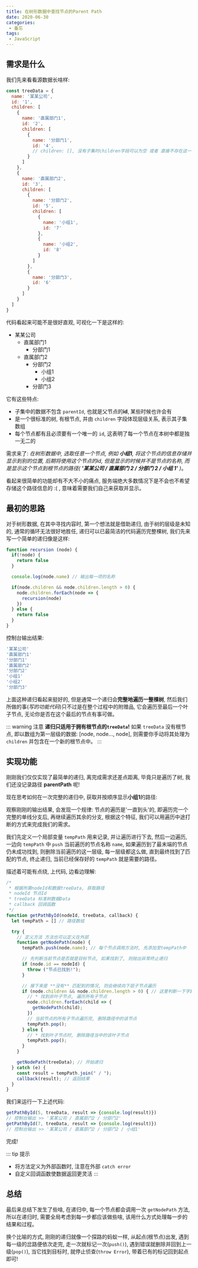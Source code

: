 ```yaml
---
title: 在树形数据中查找节点的Parent Path
date: 2020-06-30
categories:
 - 备忘
tags:
 - JavaScript
---
```


## 需求是什么

我们先来看看源数据长啥样:

```js {12}
const treeData = {
  name: '某某公司',
  id: '1',
  children: [
    {
      name: '直属部门1',
      id: '2',
      children: [
        {
          name: '分部门1',
          id: '4',
          // children: [], 没有子集时children字段可以为空 或者 直接不存在这一字段
        }
      ]
    },
    {
      name: '直属部门2',
      id: '3',
      children: [
        {
          name: '分部门2',
          id: '5',
          children: [
            {
              name: '小组1',
              id: '7'
            },
            {
              name: '小组2',
              id: '8'
            }
          ]
        },
        {
          name: '分部门3',
          id: '6'
        }
      ]
    }
  ]
}
```

代码看起来可能不是很好直观, 可视化一下是这样的:

* 某某公司
  * 直属部门1
    * 分部门1
  * 直属部门2
    * 分部门2
      * 小组1
      * 小组2
    * 分部门3

它有这些特点:

* 子集中的数据不包含 `parentId`, 也就是父节点的**id**, 某些时候也许会有
* 是一个很标准的树, 有根节点, 并由 `children` 字段体现层级关系, 表示其子集数组
* 每个节点都有且必须要有一个唯一的 `id`, 这表明了每一个节点在本树中都是独一无二的

需求来了: _在树形数据中, 选取任意一个节点, 例如 **小组1**, 将这个节点的信息存储并显示到别的位置, 后期将使用这个节点的id, 但是显示的时候并不是节点的名称, 而是显示这个节点到根节点的路径( **'某某公司 / 直属部门 2 / 分部门 2 / 小组 1'** )_。

看起来很简单的功能却有不大不小的痛点, 服务端绝大多数情况下是不会也不希望存储这个路径信息的 :( , 意味着需要我们自己来获取并显示。

## 最初的思路

对于树形数据, 在其中寻找内容时, 第一个想法就是借助递归, 由于树的层级是未知的, 通常的循环无法很好地胜任, 递归可以已最简洁的代码遍历完整棵树, 我们先来写一个简单的递归像是这样:

```js {6}
function recursion (node) {
  if(!node) {
    return false
  }

  console.log(node.name) // 输出每一项的名称

  if(node.children && node.children.length > 0) {
    node.children.forEach(node => {
      recursion(node)
    })
  } else {
    return false
  }
}
```

控制台输出结果:

```js
'某某公司'
'直属部门1'
'分部门1'
'直属部门2'
'分部门2'
'小组1'
'小组2'
'分部门3'
```

上面这种递归看起来挺好的, 但是通常一个递归会**完整地遍历一整棵树**, 然后我们所做的事(_写的功能代码_)只不过是在整个过程中的附赠品, 它会遍历至最后一个叶子节点, 无论你是否在这个最后的节点有事可做。

::: warning 注意
**递归只适用于拥有根节点的`treeData`!**
如果 `treeData` 没有根节点, 即以数组为第一层级的数据: [node, node..., node], 则需要你手动将其处理为 `children` 并包含在一个新的根节点中。
:::

## 实现功能

刚刚我们仅仅实现了最简单的递归, 离完成需求还差点距离, 毕竟只是遍历了树, 我们还没记录路径 **parentPath** 呢!

现在思考如何在一次完整的递归中, 获取并按顺序显示**小组1**的路径:

观察刚刚的输出结果, 会发现一个规律: 节点的遍历是'一直到头'的, 即遍历完一个完整的单线分支后, 再继续遍历其余的分支, 根据这个特征, 我们可以用遍历中途打断的方式来完成我们的需求。

我们先定义一个局部变量 `tempPath` 用来记录, 并让遍历进行下去, 然后一边遍历, 一边向 `tempPath` 中 `push` 当前遍历的节点名称 `name`, 如果遍历到了最末端的节点仍未成功找到, 则删除当前遍历的这一层级, 每一层级都这么做, 直到最终找到了匹配的节点, 终止递归, 当前已经保存好的 `tempPath` 就是需要的路径。

描述着可能有点绕, 上代码, 边看边理解:

```js {16-18,34,37}
/*
 * 根据所需nodeId和数据treeData, 获取路径
 * nodeId 节点Id
 * treeData 标准树数据Data
 * callback 回调函数
 */
function getPathById(nodeId, treeData, callback) {
  let tempPath = [] // 路径数组

  try {
    // 定义方法 方法也可以定义在外部
    function getNodePath(node) {
      tempPath.push(node.name); // 每个节点调用方法时, 先添加至tempPath中

      // 先判断当前节点是否就是目标节点, 如果找到了, 则抛出异常终止递归
      if (node.id == nodeId) {
        throw ("节点已找到!");
      }

      // 接下来是 **没有** 匹配到的情况, 则会继续向下层子节点遍历
      if (node.children && node.children.length > 0) { // 这里判断一下字段是否存在, 避免异常
        // * 找到非叶子节点, 遍历所有子节点
        node.children.forEach(child => {
          getNodePath(child);
        })
        // 当前节点的所有子节点遍历完, 删除路径中的该节点
        tempPath.pop();
      } else {
        // * 找到叶子节点时, 删除路径当中的该叶子节点
        tempPath.pop();
      }
    }

    getNodePath(treeData); // 开始递归
  } catch (e) {
    const result = tempPath.join(" / ");
    callback(result); // 返回结果
  }
}
```

我们来运行一下上述代码:

```js
getPathById(5, treeData, result => {console.log(result)})
// 控制台输出 >> '某某公司 / 直属部门2 / 分部门2'
getPathById(7, treeData, result => {console.log(result)})
// 控制台输出 >> '某某公司 / 直属部门2 / 分部门2 / 小组1'
```

完成!

::: tip 提示

* 将方法定义为外部函数时, 注意在外部 `catch error`
* 自定义回调函数使数据返回更灵活
:::

## 总结

最后来总结下发生了些啥, 在递归中, 每一个节点都会调用一次 `getNodePath` 方法, 所以在递归时, 需要全局考虑到每一步都应该做些啥, 该用什么方式处理每一步的结果和过程。

换个比喻的方式, 刚刚的递归就像一个探路的蚂蚁一样, 从起点(根节点)出发, 遇到每一级的岔路便依次走完, 走一次就标记一次(`push()`), 遇到错误就删除并回到上一级(`pop()`), 当它找到目标时, 就停止侦查(`throw Error`), 带着已有的标记回到起点即可!
